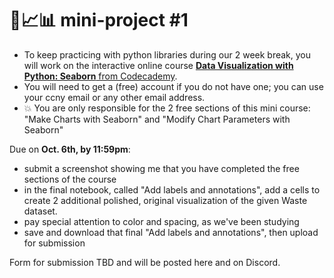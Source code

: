 # 🤖📈📊 mini-project #1

- To keep practicing with python libraries during our 2 week break, you will work on the interactive online course [**Data Visualization with Python: Seaborn** from Codecademy](https://www.codecademy.com/learn/data-visualization-with-python-seaborn).
- You will need to get a (free) account if you do not have one; you can use your ccny email or any other email address.
- 💥 You are only responsible for the 2 free sections of this mini course: "Make Charts with Seaborn" and "Modify Chart Parameters with Seaborn"

Due on **Oct. 6th, by 11:59pm**:
- submit a screenshot showing me that you have completed the free sections of the course
- in the final notebook, called "Add labels and annotations", add a cells to create 2 additional polished, original visualization of the given Waste dataset.
- pay special attention to color and spacing, as we've been studying
- save and download that final "Add labels and annotations", then upload for submission

Form for submission TBD and will be posted here and on Discord.

